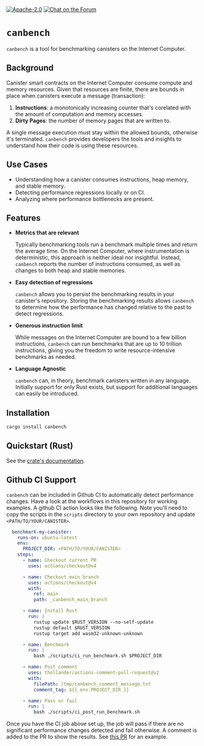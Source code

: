 <p>
  <a href="https://github.com/dfinity/canbench/blob/main/LICENSE"><img alt="Apache-2.0" src="https://img.shields.io/github/license/dfinity/bench"/></a>
  <a href="https://forum.dfinity.org/"><img alt="Chat on the Forum" src="https://img.shields.io/badge/help-post%20on%20forum.dfinity.org-blue"></a>
</p>

# `canbench`

`canbench` is a tool for benchmarking canisters on the Internet Computer.

## Background

Canister smart contracts on the Internet Computer consume compute and memory resources.
Given that resources are finite, there are bounds in place when canisters execute a message (transaction):

1. __Instructions__: a monotonically increasing counter that's corelated with the amount of computation and memory accesses.
2. __Dirty Pages__: the number of memory pages that are written to.

A single message execution must stay within the allowed bounds, otherwise it's terminated.
`canbench` provides developers the tools and insights to understand how their code is using these resources.

## Use Cases

* Understanding how a canister consumes instructions, heap memory, and stable memory.
* Detecting performance regressions locally or on CI.
* Analyzing where performance bottlenecks are present.

## Features

* __Metrics that are relevant__

  Typically benchmarking tools run a benchmark multiple times and return the average time.
  On the Internet Computer, where instrumentation is deterministic, this approach is neither ideal nor insightful.
  Instead, `canbench` reports the number of instructions consumed, as well as changes to both heap and stable memories.

* __Easy detection of regressions__

  `canbench` allows you to persist the benchmarking results in your canister's repository.
  Storing the benchmarking results allows `canbench` to determine how the performance has changed relative to the past to detect regressions.

* __Generous instruction limit__

  While messages on the Internet Computer are bound to a few billion instructions, `canbench` can run benchmarks that are up to 10 trillion instructions, giving you the freedom to write resource-intensive benchmarks as needed.

* __Language Agnostic__

  `canbench` can, in theory, benchmark canisters written in any language. Initially support for only Rust exists, but support for additional languages can easily be introduced.

## Installation

```bash
cargo install canbench
```

## Quickstart (Rust)

See the [crate's documentation](https://docs.rs/canbench-rs).

## Github CI Support

`canbench` can be included in Github CI to automatically detect performance changes.
Have a look at the workflows in this repository for working examples.
A github CI action looks like the following.
Note you'll need to copy the scripts in the `scripts` directory to your own repository and update `<PATH/TO/YOUR/CANISTER>`.

```yaml
  benchmark-my-canister:
    runs-on: ubuntu-latest
    env:
      PROJECT_DIR: <PATH/TO/YOUR/CANISTER>
    steps:
      - name: Checkout current PR
        uses: actions/checkout@v4

      - name: Checkout main branch
        uses: actions/checkout@v4
        with:
          ref: main
          path: _canbench_main_branch

      - name: Install Rust
        run: |
          rustup update $RUST_VERSION --no-self-update
          rustup default $RUST_VERSION
          rustup target add wasm32-unknown-unknown

      - name: Benchmark
        run: |
          bash ./scripts/ci_run_benchmark.sh $PROJECT_DIR

      - name: Post comment
        uses: thollander/actions-comment-pull-request@v2
        with:
          filePath: /tmp/canbench_comment_message.txt
          comment_tag: ${{ env.PROJECT_DIR }}

      - name: Pass or fail
        run: |
          bash ./scripts/ci_post_run_benchmark.sh
```

Once you have the CI job above set up, the job will pass if there are no significant performance changes detected and fail otherwise.
A comment is added to the PR to show the results. See [this PR](https://github.com/dfinity/bench/pull/18) for an example.
